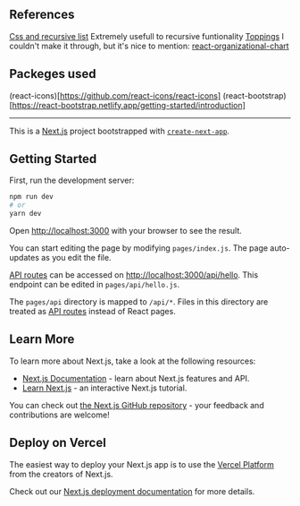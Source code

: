 ## References
[Css and recursive list](https://naveenda.medium.com/how-to-make-the-employee-hierarchy-chart-using-react-d48c7ca440c3)
Extremely usefull to recursive funtionality [Toppings](https://www.bitovi.com/blog/recursive-react-components#:~:text=Recursion%20in%20React,essentially%20functions%20which%20return%20JSX.&text=Here%2C%20the%20recursive%20call%20is,of%20the%20props%20it%20received.)
I couldn't make it through, but it's nice to mention: [react-organizational-chart](https://github.com/daniel-hauser/react-organizational-chart)

## Packeges used
(react-icons)[https://github.com/react-icons/react-icons]
(react-bootstrap)[https://react-bootstrap.netlify.app/getting-started/introduction]

-------------------------------------------------------------------------------------

This is a [Next.js](https://nextjs.org/) project bootstrapped with [`create-next-app`](https://github.com/vercel/next.js/tree/canary/packages/create-next-app).

## Getting Started

First, run the development server:

```bash
npm run dev
# or
yarn dev
```

Open [http://localhost:3000](http://localhost:3000) with your browser to see the result.

You can start editing the page by modifying `pages/index.js`. The page auto-updates as you edit the file.

[API routes](https://nextjs.org/docs/api-routes/introduction) can be accessed on [http://localhost:3000/api/hello](http://localhost:3000/api/hello). This endpoint can be edited in `pages/api/hello.js`.

The `pages/api` directory is mapped to `/api/*`. Files in this directory are treated as [API routes](https://nextjs.org/docs/api-routes/introduction) instead of React pages.

## Learn More

To learn more about Next.js, take a look at the following resources:

- [Next.js Documentation](https://nextjs.org/docs) - learn about Next.js features and API.
- [Learn Next.js](https://nextjs.org/learn) - an interactive Next.js tutorial.

You can check out [the Next.js GitHub repository](https://github.com/vercel/next.js/) - your feedback and contributions are welcome!

## Deploy on Vercel

The easiest way to deploy your Next.js app is to use the [Vercel Platform](https://vercel.com/new?utm_medium=default-template&filter=next.js&utm_source=create-next-app&utm_campaign=create-next-app-readme) from the creators of Next.js.

Check out our [Next.js deployment documentation](https://nextjs.org/docs/deployment) for more details.
